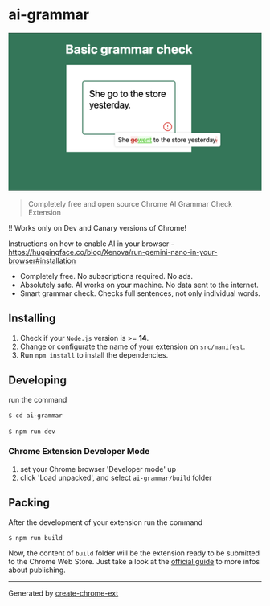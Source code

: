 # ai-grammar

![Basic grammar check](./assets/1.png "Basic grammar check")

> Completely free and open source Chrome AI Grammar Check Extension

!! Works only on Dev and Canary versions of Chrome!

Instructions on how to enable AI in your browser - https://huggingface.co/blog/Xenova/run-gemini-nano-in-your-browser#installation

- Completely free. No subscriptions required. No ads.
- Absolutely safe. AI works on your machine. No data sent to the internet.
- Smart grammar check. Checks full sentences, not only individual words.

## Installing

1. Check if your `Node.js` version is >= **14**.
2. Change or configurate the name of your extension on `src/manifest`.
3. Run `npm install` to install the dependencies.

## Developing

run the command

```shell
$ cd ai-grammar

$ npm run dev
```

### Chrome Extension Developer Mode

1. set your Chrome browser 'Developer mode' up
2. click 'Load unpacked', and select `ai-grammar/build` folder

## Packing

After the development of your extension run the command

```shell
$ npm run build
```

Now, the content of `build` folder will be the extension ready to be submitted to the Chrome Web Store. Just take a look at the [official guide](https://developer.chrome.com/webstore/publish) to more infos about publishing.

---

Generated by [create-chrome-ext](https://github.com/guocaoyi/create-chrome-ext)
